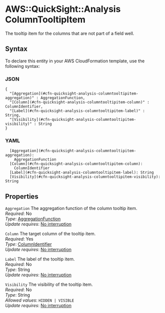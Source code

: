 # AWS::QuickSight::Analysis ColumnTooltipItem<a name="aws-properties-quicksight-analysis-columntooltipitem"></a>

The tooltip item for the columns that are not part of a field well\.

## Syntax<a name="aws-properties-quicksight-analysis-columntooltipitem-syntax"></a>

To declare this entity in your AWS CloudFormation template, use the following syntax:

### JSON<a name="aws-properties-quicksight-analysis-columntooltipitem-syntax.json"></a>

```
{
  "[Aggregation](#cfn-quicksight-analysis-columntooltipitem-aggregation)" : AggregationFunction,
  "[Column](#cfn-quicksight-analysis-columntooltipitem-column)" : ColumnIdentifier,
  "[Label](#cfn-quicksight-analysis-columntooltipitem-label)" : String,
  "[Visibility](#cfn-quicksight-analysis-columntooltipitem-visibility)" : String
}
```

### YAML<a name="aws-properties-quicksight-analysis-columntooltipitem-syntax.yaml"></a>

```
  [Aggregation](#cfn-quicksight-analysis-columntooltipitem-aggregation):
    AggregationFunction
  [Column](#cfn-quicksight-analysis-columntooltipitem-column):
    ColumnIdentifier
  [Label](#cfn-quicksight-analysis-columntooltipitem-label): String
  [Visibility](#cfn-quicksight-analysis-columntooltipitem-visibility): String
```

## Properties<a name="aws-properties-quicksight-analysis-columntooltipitem-properties"></a>

`Aggregation` <a name="cfn-quicksight-analysis-columntooltipitem-aggregation"></a>
The aggregation function of the column tooltip item\.  
_Required_: No  
_Type_: [AggregationFunction](aws-properties-quicksight-analysis-aggregationfunction.md)  
_Update requires_: [No interruption](https://docs.aws.amazon.com/AWSCloudFormation/latest/UserGuide/using-cfn-updating-stacks-update-behaviors.html#update-no-interrupt)

`Column` <a name="cfn-quicksight-analysis-columntooltipitem-column"></a>
The target column of the tooltip item\.  
_Required_: Yes  
_Type_: [ColumnIdentifier](aws-properties-quicksight-analysis-columnidentifier.md)  
_Update requires_: [No interruption](https://docs.aws.amazon.com/AWSCloudFormation/latest/UserGuide/using-cfn-updating-stacks-update-behaviors.html#update-no-interrupt)

`Label` <a name="cfn-quicksight-analysis-columntooltipitem-label"></a>
The label of the tooltip item\.  
_Required_: No  
_Type_: String  
_Update requires_: [No interruption](https://docs.aws.amazon.com/AWSCloudFormation/latest/UserGuide/using-cfn-updating-stacks-update-behaviors.html#update-no-interrupt)

`Visibility` <a name="cfn-quicksight-analysis-columntooltipitem-visibility"></a>
The visibility of the tooltip item\.  
_Required_: No  
_Type_: String  
_Allowed values_: `HIDDEN | VISIBLE`  
_Update requires_: [No interruption](https://docs.aws.amazon.com/AWSCloudFormation/latest/UserGuide/using-cfn-updating-stacks-update-behaviors.html#update-no-interrupt)
